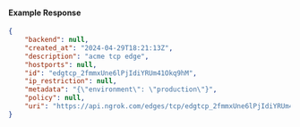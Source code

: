 <!-- Code generated for API Clients. DO NOT EDIT. -->

#### Example Response

```json
{
	"backend": null,
	"created_at": "2024-04-29T18:21:13Z",
	"description": "acme tcp edge",
	"hostports": null,
	"id": "edgtcp_2fmmxUne6lPjIdiYRUm41Okq9hM",
	"ip_restriction": null,
	"metadata": "{\"environment\": \"production\"}",
	"policy": null,
	"uri": "https://api.ngrok.com/edges/tcp/edgtcp_2fmmxUne6lPjIdiYRUm41Okq9hM"
}
```
